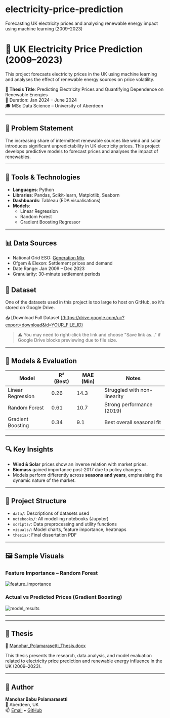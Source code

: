 # electricity-price-prediction
Forecasting UK electricity prices and analysing renewable energy impact using machine learning (2009–2023)
# 🔋 UK Electricity Price Prediction (2009–2023)

This project forecasts electricity prices in the UK using machine learning and analyses the effect of renewable energy sources on price volatility.

📘 **Thesis Title**: Predicting Electricity Prices and Quantifying Dependence on Renewable Energies  
📅 Duration: Jan 2024 – June 2024  
🎓 MSc Data Science – University of Aberdeen

---

## 🧠 Problem Statement
The increasing share of intermittent renewable sources like wind and solar introduces significant unpredictability in UK electricity prices. This project develops predictive models to forecast prices and analyses the impact of renewables.

---

## 🧰 Tools & Technologies
- **Languages**: Python
- **Libraries**: Pandas, Scikit-learn, Matplotlib, Seaborn
- **Dashboards**: Tableau (EDA visualisations)
- **Models**:
  - Linear Regression
  - Random Forest
  - Gradient Boosting Regressor

---

## 📊 Data Sources
- National Grid ESO: [Generation Mix](https://www.nationalgrideso.com/data-portal/historic-generation-mix)
- Ofgem & Elexon: Settlement prices and demand
- Date Range: Jan 2009 – Dec 2023
- Granularity: 30-minute settlement periods

## 📁 Dataset

One of the datasets used in this project is too large to host on GitHub, so it's stored on Google Drive.

📥 [Download Full Dataset ][(https://drive.google.com/uc?export=download&id=YOUR_FILE_ID)](https://drive.google.com/file/d/11szPrOgtDp6iQFmiLUzZe-ZRZuavrws3/view?usp=sharing)

> ⚠️ You may need to right-click the link and choose "Save link as…" if Google Drive blocks previewing due to file size.

---

## 🧪 Models & Evaluation

| Model                | R² (Best) | MAE (Min) | Notes                         |
|---------------------|-----------|-----------|-------------------------------|
| Linear Regression    | 0.26      | 14.3      | Struggled with non-linearity |
| Random Forest        | 0.61      | 10.7      | Strong performance (2019)     |
| Gradient Boosting    | 0.34      | 9.1       | Best overall seasonal fit     |

---

## 🔍 Key Insights
- **Wind & Solar** prices show an inverse relation with market prices.
- **Biomass** gained importance post-2017 due to policy changes.
- Models perform differently across **seasons and years**, emphasising the dynamic nature of the market.

---

## 📁 Project Structure
- `data/`: Descriptions of datasets used
- `notebooks/`: All modelling notebooks (Jupyter)
- `scripts/`: Data preprocessing and utility functions
- `visuals/`: Model charts, feature importance, heatmaps
- `thesis/`: Final dissertation PDF

---

## 🖼️ Sample Visuals

### Feature Importance – Random Forest
![feature_importance](visuals/feature_importance.png)

### Actual vs Predicted Prices (Gradient Boosting)
![model_results](visuals/model_results.png)

---

---

## 📜 Thesis

📄 [Manohar_Polamarasetti_Thesis.docx](thesis/Manohar_Polamarasetti_Thesis.docx)

This thesis presents the research, data analysis, and model evaluation related to electricity price prediction and renewable energy influence in the UK (2009–2023).


---

## 👤 Author
**Manohar Babu Polamarasetti**  
📍 Aberdeen, UK  
📫 [Email](mailto:polamarasettimanohar@gmail.com) • [GitHub](https://github.com/manoharpolamarasetti)
